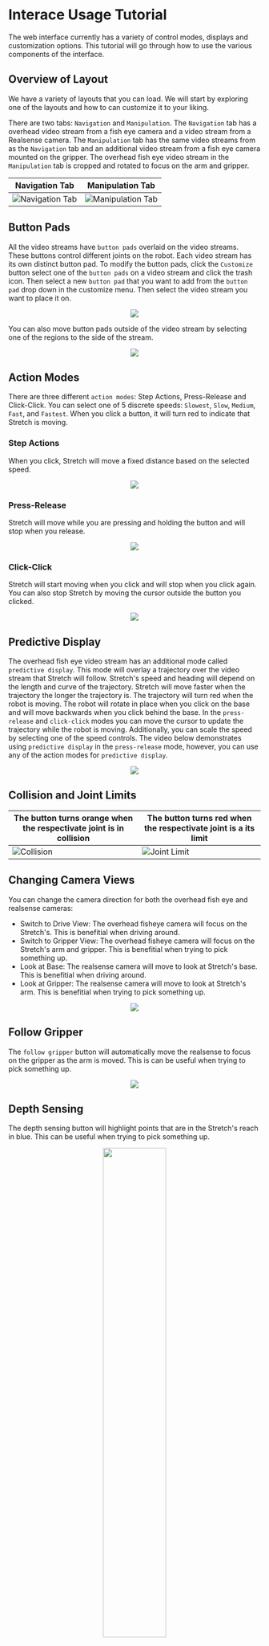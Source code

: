 # Interace Usage Tutorial 
The web interface currently has a variety of control modes, displays and customization options. This tutorial will go through how to use the various components of the interface.

## Overview of Layout
We have a variety of layouts that you can load. We will start by exploring one of the layouts and how to can customize it to your liking.

There are two tabs: `Navigation` and `Manipulation`. The `Navigation` tab has a overhead video stream from a fish eye camera and a video stream from a Realsense camera. The `Manipulation` tab has the same video streams from as the `Navigation` tab and an additional video stream from a fish eye camera mounted on the gripper. The overhead fish eye video stream in the `Manipulation` tab is cropped and rotated to focus on the arm and gripper.

| Navigation Tab                           | Manipulation Tab                             | 
|----------------------------------------- | -------------------------------------------- |
| ![Navigation Tab](assets/navigation.png) | ![Manipulation Tab](assets/manipulation.png) |

## Button Pads

All the video streams have `button pads` overlaid on the video streams. These buttons control different joints on the robot. Each video stream has its own distinct button pad. To modify the button pads, click the `Customize` button select one of the `button pads` on a video stream and click the trash icon. Then select a new `button pad` that you want to add from the `button pad` drop down in the customize menu. Then select the video stream you want to place it on. 

<p align="center">
    <img src="assets/change_button_pads.gif">
</p>

You can also move button pads outside of the video stream by selecting one of the regions to the side of the stream. 

<p align="center">
    <img src="assets/move_button_pads.gif">
</p>

## Action Modes
There are three different `action modes`: Step Actions, Press-Release and Click-Click. You can select one of 5 discrete speeds: `Slowest`, `Slow`, `Medium`, `Fast`, and `Fastest`. When you click a button, it will turn red to indicate that Stretch is moving.

### Step Actions
When you click, Stretch will move a fixed distance based on the selected speed.
<p align="center">
    <img src="assets/step_actions.gif">
</p>

### Press-Release
Stretch will move while you are pressing and holding the button and will stop when you release.
<p align="center">
    <img src="assets/press_release.gif">
</p>

### Click-Click
Stretch will start moving when you click and will stop when you click again. You can also stop Stretch by moving the cursor outside the button you clicked.
<p align="center">
    <img src="assets/click_click.gif">
</p>

## Predictive Display 
The overhead fish eye video stream has an additional mode called `predictive display`. This mode will overlay a trajectory over the video stream that Stretch will follow. Stretch's speed and heading will depend on the length and curve of the trajectory. Stretch will move faster when the trajectory the longer the trajectory is. The trajectory will turn red when the robot is moving. The robot will rotate in place when you click on the base and will move backwards when you click behind the base. In the `press-release` and `click-click` modes you can move the cursor to update the trajectory while the robot is moving. Additionally, you can scale the speed by selecting one of the speed controls. The video below demonstrates using `predictive display` in the `press-release` mode, however, you can use any of the action modes for `predictive display`. 

<p align="center">
    <img src="assets/predictive_display.gif">
</p>

## Collision and Joint Limits
| The button turns orange when the respectivate joint is in collision | The button turns red when the respectivate joint is a its limit | 
|-------------------------------------------------------------------- | --------------------------------------------------------------- |
| ![Collision](assets/collision.png)                                  | ![Joint Limit](assets/limit.png)                                |

## Changing Camera Views
You can change the camera direction for both the overhead fish eye and realsense cameras:
<ul>
    <li>Switch to Drive View: The overhead fisheye camera will focus on the Stretch's. This is benefitial when driving around.</li>
    <li>Switch to Gripper View: The overhead fisheye camera will focus on the Stretch's arm and gripper. This is benefitial when trying to pick something up.</li>
    <li>Look at Base: The realsense camera will move to look at Stretch's base. This is benefitial when driving around.</li>
    <li>Look at Gripper: The realsense camera will move to look at Stretch's arm. This is benefitial when trying to pick something up.</li>
</ul>

<p align="center">
    <img src="assets/change_views.gif">
</p>

## Follow Gripper
The `follow gripper` button will automatically move the realsense to focus on the gripper as the arm is moved. This is can be useful when trying to pick something up.

<p align="center">
    <img src="assets/follow_gripper.gif">
</p>

## Depth Sensing
The depth sensing button will highlight points that are in the Stretch's reach in blue. This can be useful when trying to pick something up.

<p align="center">
    <img src="assets/depth_sensing.png" width="50%">
</p>

## Pan/Tilt Realsense Camera
You can pan and tilt the realsense camera by clicking the buttons bordering the realsense video stream.

<p align="center">
    <img src="assets/pan_tilt.gif">
</p>